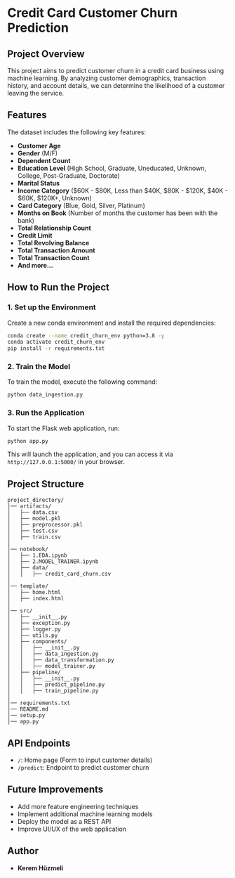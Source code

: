 # Credit Card Customer Churn Prediction

## Project Overview
This project aims to predict customer churn in a credit card business using machine learning. By analyzing customer demographics, transaction history, and account details, we can determine the likelihood of a customer leaving the service.

## Features
The dataset includes the following key features:
- **Customer Age**
- **Gender** (M/F)
- **Dependent Count**
- **Education Level** (High School, Graduate, Uneducated, Unknown, College, Post-Graduate, Doctorate)
- **Marital Status**
- **Income Category** ($60K - $80K, Less than $40K, $80K - $120K, $40K - $60K, $120K+, Unknown)
- **Card Category** (Blue, Gold, Silver, Platinum)
- **Months on Book** (Number of months the customer has been with the bank)
- **Total Relationship Count**
- **Credit Limit**
- **Total Revolving Balance**
- **Total Transaction Amount**
- **Total Transaction Count**
- **And more...**

## How to Run the Project
### 1. Set up the Environment
Create a new conda environment and install the required dependencies:
```bash
conda create --name credit_churn_env python=3.8 -y
conda activate credit_churn_env
pip install -r requirements.txt
```

### 2. Train the Model
To train the model, execute the following command:
```bash
python data_ingestion.py
```

### 3. Run the Application
To start the Flask web application, run:
```bash
python app.py
```
This will launch the application, and you can access it via `http://127.0.0.1:5000/` in your browser.

## Project Structure
```
project_directory/
│── artifacts/
│   ├── data.csv
│   ├── model.pkl
│   ├── preprocessor.pkl
│   ├── test.csv
│   ├── train.csv
│
│── notebook/
│   ├── 1.EDA.ipynb
│   ├── 2.MODEL_TRAINER.ipynb
│   ├── data/
│   │   ├── credit_card_churn.csv
│
│── template/
│   ├── home.html
│   ├── index.html
│
│── src/
│   ├── __init__.py
│   ├── exception.py
│   ├── logger.py
│   ├── utils.py
│   ├── components/
│   │   ├── __init__.py
│   │   ├── data_ingestion.py
│   │   ├── data_transformation.py
│   │   ├── model_trainer.py
│   ├── pipeline/
│   │   ├── __init__.py
│   │   ├── predict_pipeline.py
│   │   ├── train_pipeline.py
│
│── requirements.txt
│── README.md
│── setup.py
│── app.py
```

## API Endpoints
- `/`: Home page (Form to input customer details)
- `/predict`: Endpoint to predict customer churn

## Future Improvements
- Add more feature engineering techniques
- Implement additional machine learning models
- Deploy the model as a REST API
- Improve UI/UX of the web application

## Author
- **Kerem Hüzmeli**

